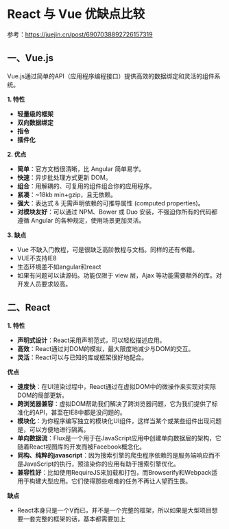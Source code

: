 # React 与 Vue 优缺点比较

参考：https://juejin.cn/post/6907038892726157319


## 一、Vue.js
Vue.js通过简单的API（应用程序编程接口）提供高效的数据绑定和灵活的组件系统。

**1. 特性**
* **轻量级的框架**
* **双向数据绑定**
* **指令**
* **插件化** 

**2. 优点**
* **简单**：官方文档很清晰，比 Angular 简单易学。
* **快速**：异步批处理方式更新 DOM。
* **组合**：用解耦的、可复用的组件组合你的应用程序。
* **紧凑**：~18kb min+gzip，且无依赖。
* **强大**：表达式 & 无需声明依赖的可推导属性 (computed properties)。
* **对模块友好**：可以通过 NPM、Bower 或 Duo 安装，不强迫你所有的代码都遵循 Angular 的各种规定，使用场景更加灵活。

**3. 缺点**
* Vue 不缺入门教程，可是很缺乏高阶教程与文档。同样的还有书籍。
* VUE不支持IE8
* 生态环境差不如angular和react
* 如果有问题可以读源码。功能仅限于 view 层，Ajax 等功能需要额外的库。对开发人员要求较高。


## 二、React

**1. 特性**
* **声明式设计**：React采用声明范式，可以轻松描述应用。
* **高效**：React通过对DOM的模拟，最大限度地减少与DOM的交互。
* **灵活**：React可以与已知的库或框架很好地配合。

**优点**
* **速度快**：在UI渲染过程中，React通过在虚拟DOM中的微操作来实现对实际DOM的局部更新。
* **跨浏览器兼容**：虚拟DOM帮助我们解决了跨浏览器问题，它为我们提供了标准化的API，甚至在IE8中都是没问题的。
* **模块化**：为你程序编写独立的模块化UI组件，这样当某个或某些组件出现问题是，可以方便地进行隔离。
* **单向数据流**：Flux是一个用于在JavaScript应用中创建单向数据层的架构，它随着React视图库的开发而被Facebook概念化。
* **同构、纯粹的javascript**：因为搜索引擎的爬虫程序依赖的是服务端响应而不是JavaScript的执行，预渲染你的应用有助于搜索引擎优化。
* **兼容性好**：比如使用RequireJS来加载和打包，而Browserify和Webpack适用于构建大型应用。它们使得那些艰难的任务不再让人望而生畏。

**缺点**
* React本身只是一个V而已，并不是一个完整的框架，所以如果是大型项目想要一套完整的框架的话，基本都需要加上
